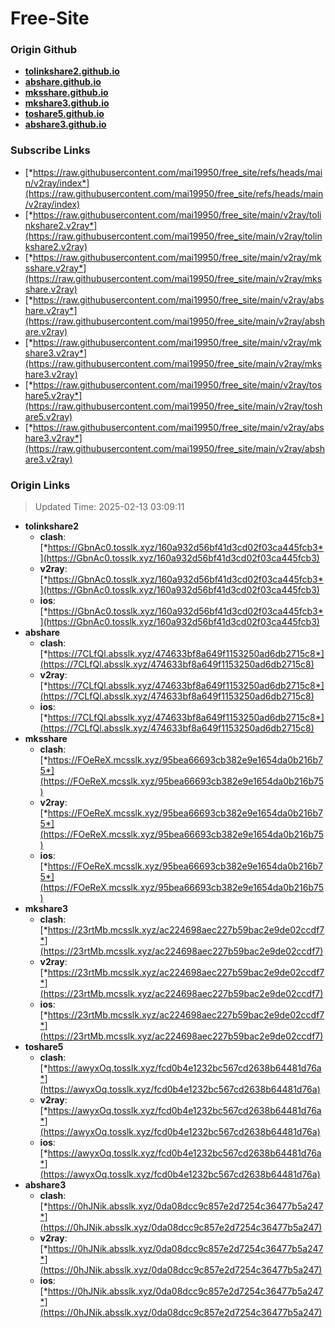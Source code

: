 # Free-Site

### Origin Github

- [**tolinkshare2.github.io**](https://github.com/tolinkshare2/tolinkshare2.github.io)
- [**abshare.github.io**](https://github.com/abshare/abshare.github.io)
- [**mksshare.github.io**](https://github.com/mksshare/mksshare.github.io)
- [**mkshare3.github.io**](https://github.com/mkshare3/mkshare3.github.io)
- [**toshare5.github.io**](https://github.com/toshare5/toshare5.github.io)
- [**abshare3.github.io**](https://github.com/abshare3/abshare3.github.io)

### Subscribe Links

- [*https://raw.githubusercontent.com/mai19950/free_site/refs/heads/main/v2ray/index*](https://raw.githubusercontent.com/mai19950/free_site/refs/heads/main/v2ray/index)
- [*https://raw.githubusercontent.com/mai19950/free_site/main/v2ray/tolinkshare2.v2ray*](https://raw.githubusercontent.com/mai19950/free_site/main/v2ray/tolinkshare2.v2ray)
- [*https://raw.githubusercontent.com/mai19950/free_site/main/v2ray/mksshare.v2ray*](https://raw.githubusercontent.com/mai19950/free_site/main/v2ray/mksshare.v2ray)
- [*https://raw.githubusercontent.com/mai19950/free_site/main/v2ray/abshare.v2ray*](https://raw.githubusercontent.com/mai19950/free_site/main/v2ray/abshare.v2ray)
- [*https://raw.githubusercontent.com/mai19950/free_site/main/v2ray/mkshare3.v2ray*](https://raw.githubusercontent.com/mai19950/free_site/main/v2ray/mkshare3.v2ray)
- [*https://raw.githubusercontent.com/mai19950/free_site/main/v2ray/toshare5.v2ray*](https://raw.githubusercontent.com/mai19950/free_site/main/v2ray/toshare5.v2ray)
- [*https://raw.githubusercontent.com/mai19950/free_site/main/v2ray/abshare3.v2ray*](https://raw.githubusercontent.com/mai19950/free_site/main/v2ray/abshare3.v2ray)

### Origin Links

> Updated Time: 2025-02-13 03:09:11

- **tolinkshare2**
  - **clash**: [*https://GbnAc0.tosslk.xyz/160a932d56bf41d3cd02f03ca445fcb3*](https://GbnAc0.tosslk.xyz/160a932d56bf41d3cd02f03ca445fcb3)
  - **v2ray**: [*https://GbnAc0.tosslk.xyz/160a932d56bf41d3cd02f03ca445fcb3*](https://GbnAc0.tosslk.xyz/160a932d56bf41d3cd02f03ca445fcb3)
  - **ios**: [*https://GbnAc0.tosslk.xyz/160a932d56bf41d3cd02f03ca445fcb3*](https://GbnAc0.tosslk.xyz/160a932d56bf41d3cd02f03ca445fcb3)
- **abshare**
  - **clash**: [*https://7CLfQl.absslk.xyz/474633bf8a649f1153250ad6db2715c8*](https://7CLfQl.absslk.xyz/474633bf8a649f1153250ad6db2715c8)
  - **v2ray**: [*https://7CLfQl.absslk.xyz/474633bf8a649f1153250ad6db2715c8*](https://7CLfQl.absslk.xyz/474633bf8a649f1153250ad6db2715c8)
  - **ios**: [*https://7CLfQl.absslk.xyz/474633bf8a649f1153250ad6db2715c8*](https://7CLfQl.absslk.xyz/474633bf8a649f1153250ad6db2715c8)
- **mksshare**
  - **clash**: [*https://FOeReX.mcsslk.xyz/95bea66693cb382e9e1654da0b216b75*](https://FOeReX.mcsslk.xyz/95bea66693cb382e9e1654da0b216b75)
  - **v2ray**: [*https://FOeReX.mcsslk.xyz/95bea66693cb382e9e1654da0b216b75*](https://FOeReX.mcsslk.xyz/95bea66693cb382e9e1654da0b216b75)
  - **ios**: [*https://FOeReX.mcsslk.xyz/95bea66693cb382e9e1654da0b216b75*](https://FOeReX.mcsslk.xyz/95bea66693cb382e9e1654da0b216b75)
- **mkshare3**
  - **clash**: [*https://23rtMb.mcsslk.xyz/ac224698aec227b59bac2e9de02ccdf7*](https://23rtMb.mcsslk.xyz/ac224698aec227b59bac2e9de02ccdf7)
  - **v2ray**: [*https://23rtMb.mcsslk.xyz/ac224698aec227b59bac2e9de02ccdf7*](https://23rtMb.mcsslk.xyz/ac224698aec227b59bac2e9de02ccdf7)
  - **ios**: [*https://23rtMb.mcsslk.xyz/ac224698aec227b59bac2e9de02ccdf7*](https://23rtMb.mcsslk.xyz/ac224698aec227b59bac2e9de02ccdf7)
- **toshare5**
  - **clash**: [*https://awyxOq.tosslk.xyz/fcd0b4e1232bc567cd2638b64481d76a*](https://awyxOq.tosslk.xyz/fcd0b4e1232bc567cd2638b64481d76a)
  - **v2ray**: [*https://awyxOq.tosslk.xyz/fcd0b4e1232bc567cd2638b64481d76a*](https://awyxOq.tosslk.xyz/fcd0b4e1232bc567cd2638b64481d76a)
  - **ios**: [*https://awyxOq.tosslk.xyz/fcd0b4e1232bc567cd2638b64481d76a*](https://awyxOq.tosslk.xyz/fcd0b4e1232bc567cd2638b64481d76a)
- **abshare3**
  - **clash**: [*https://0hJNik.absslk.xyz/0da08dcc9c857e2d7254c36477b5a247*](https://0hJNik.absslk.xyz/0da08dcc9c857e2d7254c36477b5a247)
  - **v2ray**: [*https://0hJNik.absslk.xyz/0da08dcc9c857e2d7254c36477b5a247*](https://0hJNik.absslk.xyz/0da08dcc9c857e2d7254c36477b5a247)
  - **ios**: [*https://0hJNik.absslk.xyz/0da08dcc9c857e2d7254c36477b5a247*](https://0hJNik.absslk.xyz/0da08dcc9c857e2d7254c36477b5a247)
